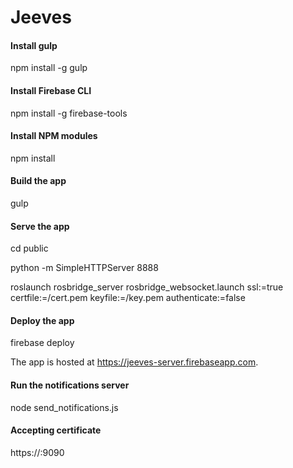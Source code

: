 # Jeeves

#### Install gulp

npm install -g gulp

#### Install Firebase CLI

npm install -g firebase-tools

#### Install NPM modules

npm install

#### Build the app

gulp

#### Serve the app

cd public

python -m SimpleHTTPServer 8888

roslaunch rosbridge_server rosbridge_websocket.launch ssl:=true certfile:=/cert.pem keyfile:=/key.pem authenticate:=false

#### Deploy the app

firebase deploy

The app is hosted at https://jeeves-server.firebaseapp.com.

#### Run the notifications server

node send_notifications.js

#### Accepting certificate

https://<computername>:9090
